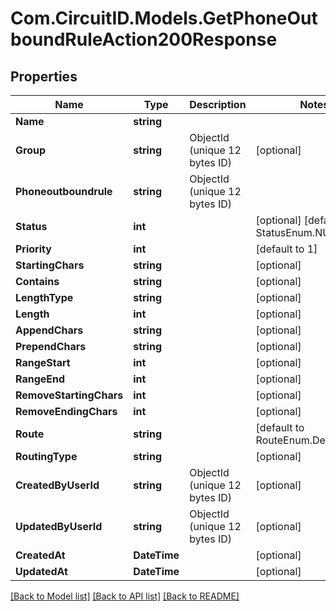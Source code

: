 
# Com.CircuitID.Models.GetPhoneOutboundRuleAction200Response

## Properties

Name | Type | Description | Notes
------------ | ------------- | ------------- | -------------
**Name** | **string** |  | 
**Group** | **string** | ObjectId (unique 12 bytes ID) | [optional] 
**Phoneoutboundrule** | **string** | ObjectId (unique 12 bytes ID) | 
**Status** | **int** |  | [optional] [default to StatusEnum.NUMBER_1]
**Priority** | **int** |  | [default to 1]
**StartingChars** | **string** |  | [optional] 
**Contains** | **string** |  | [optional] 
**LengthType** | **string** |  | [optional] 
**Length** | **int** |  | [optional] 
**AppendChars** | **string** |  | [optional] 
**PrependChars** | **string** |  | [optional] 
**RangeStart** | **int** |  | [optional] 
**RangeEnd** | **int** |  | [optional] 
**RemoveStartingChars** | **int** |  | [optional] 
**RemoveEndingChars** | **int** |  | [optional] 
**Route** | **string** |  | [default to RouteEnum.Default]
**RoutingType** | **string** |  | [optional] 
**CreatedByUserId** | **string** | ObjectId (unique 12 bytes ID) | [optional] 
**UpdatedByUserId** | **string** | ObjectId (unique 12 bytes ID) | [optional] 
**CreatedAt** | **DateTime** |  | [optional] 
**UpdatedAt** | **DateTime** |  | [optional] 

[[Back to Model list]](../README.md#documentation-for-models)
[[Back to API list]](../README.md#documentation-for-api-endpoints)
[[Back to README]](../README.md)

